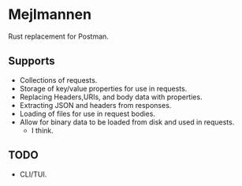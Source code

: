 # Mejlmannen

Rust replacement for Postman.

## Supports

- Collections of requests.
- Storage of key/value properties for use in requests.
- Replacing Headers,URIs, and body data with properties.
- Extracting JSON and headers from responses.
- Loading of files for use in request bodies.
- Allow for binary data to be loaded from disk and used in requests.
  - I think.

## TODO

- CLI/TUI.
